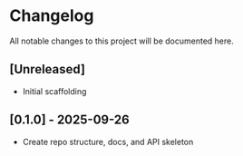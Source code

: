 # Changelog

All notable changes to this project will be documented here.

## [Unreleased]

- Initial scaffolding

## [0.1.0] - 2025-09-26

- Create repo structure, docs, and API skeleton

